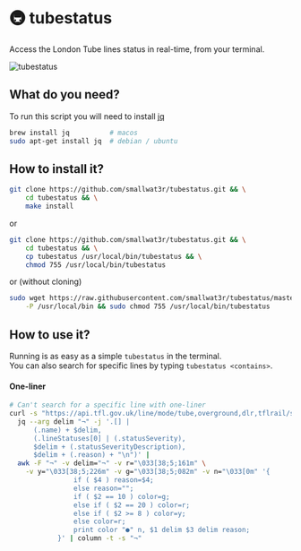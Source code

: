 # 🚇 tubestatus
Access the London Tube lines status in real-time, from your terminal.

![tubestatus](https://i.imgur.com/MI10KBJ.gif)

## What do you need?
To run this script you will need to install [jq](https://stedolan.github.io/jq/download) 
```sh
brew install jq          # macos
sudo apt-get install jq  # debian / ubuntu
```

## How to install it?

```sh
git clone https://github.com/smallwat3r/tubestatus.git && \
    cd tubestatus && \
    make install 
```
or
```sh
git clone https://github.com/smallwat3r/tubestatus.git && \
    cd tubestatus && \
    cp tubestatus /usr/local/bin/tubestatus && \
    chmod 755 /usr/local/bin/tubestatus
```
or (without cloning)
```sh
sudo wget https://raw.githubusercontent.com/smallwat3r/tubestatus/master/tubestatus \
    -P /usr/local/bin && sudo chmod 755 /usr/local/bin/tubestatus
```

## How to use it? 
Running is as easy as a simple `tubestatus` in the terminal.  
You can also search for specific lines by typing `tubestatus <contains>`.  

#### One-liner
```sh
# Can't search for a specific line with one-liner
curl -s "https://api.tfl.gov.uk/line/mode/tube,overground,dlr,tflrail/status" |
  jq --arg delim "¬" -j '.[] |
      (.name) + $delim,
      (.lineStatuses[0] | (.statusSeverity),
      $delim + (.statusSeverityDescription),
      $delim + (.reason) + "\n")' |
  awk -F "¬" -v delim="¬" -v r="\033[38;5;161m" \
    -v y="\033[38;5;226m" -v g="\033[38;5;082m" -v n="\033[0m" '{
                if ( $4 ) reason=$4;
                else reason="";
                if ( $2 == 10 ) color=g;
                else if ( $2 == 20 ) color=r;
                else if ( $2 >= 8 ) color=y;
                else color=r;
                print color "●" n, $1 delim $3 delim reason;
            }' | column -t -s "¬"
```
